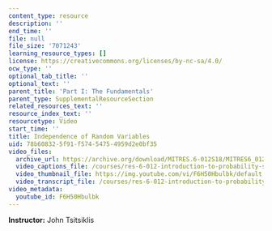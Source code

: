 ```yaml
---
content_type: resource
description: ''
end_time: ''
file: null
file_size: '7071243'
learning_resource_types: []
license: https://creativecommons.org/licenses/by-nc-sa/4.0/
ocw_type: ''
optional_tab_title: ''
optional_text: ''
parent_title: 'Part I: The Fundamentals'
parent_type: SupplementalResourceSection
related_resources_text: ''
resource_index_text: ''
resourcetype: Video
start_time: ''
title: Independence of Random Variables
uid: 78b60832-5f91-f574-5475-4959d2e0bf35
video_files:
  archive_url: https://archive.org/download/MITRES.6-012S18/MITRES6_012S18_L07-04_300k.mp4
  video_captions_file: /courses/res-6-012-introduction-to-probability-spring-2018/92574311ad6f51fabb09e29b54df368f_F6H50Hbulbk.vtt
  video_thumbnail_file: https://img.youtube.com/vi/F6H50Hbulbk/default.jpg
  video_transcript_file: /courses/res-6-012-introduction-to-probability-spring-2018/73158dd82f9942b05e0e0ce57411d0ee_F6H50Hbulbk.pdf
video_metadata:
  youtube_id: F6H50Hbulbk
---
```


**Instructor:** John Tsitsiklis


